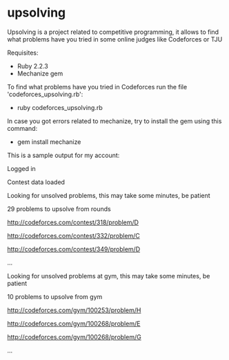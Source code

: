 # upsolving
Upsolving is a project related to competitive programming, it allows to find what problems have you tried in some online judges like Codeforces or TJU

Requisites:
- Ruby 2.2.3
- Mechanize gem

To find what problems have you tried in Codeforces run the file 'codeforces_upsolving.rb':
- ruby codeforces_upsolving.rb

In case you got errors related to mechanize, try to install the gem using this command:
- gem install mechanize

This is a sample output for my account:


Logged in

Contest data loaded

Looking for unsolved problems, this may take some minutes, be patient

29 problems to upsolve from rounds

http://codeforces.com/contest/318/problem/D

http://codeforces.com/contest/332/problem/C

http://codeforces.com/contest/349/problem/D

...


Looking for unsolved problems at gym, this may take some minutes, be patient

10 problems to upsolve from gym

http://codeforces.com/gym/100253/problem/H

http://codeforces.com/gym/100268/problem/E

http://codeforces.com/gym/100268/problem/G

...
